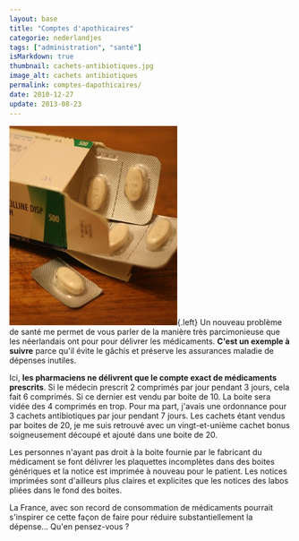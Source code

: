 ```yaml
---
layout: base
title: "Comptes d'apothicaires"
categorie: nederlandjes
tags: ["administration", "santé"]
isMarkdown: true
thumbnail: cachets-antibiotiques.jpg
image_alt: cachets antibiotiques
permalink: comptes-dapothicaires/
date: 2010-12-27
update: 2013-08-23
---
```


![cachets antibiotiques](cachets-antibiotiques.jpg){.left} Un nouveau problème de santé me permet de vous parler de la manière très parcimonieuse que les néerlandais ont pour pour délivrer les médicaments. **C'est un exemple à suivre** parce qu'il évite le gâchis et préserve les assurances maladie de dépenses inutiles.

Ici, **les pharmaciens ne délivrent que le compte exact de médicaments prescrits**. Si le médecin prescrit 2 comprimés par jour pendant 3 jours, cela fait 6 comprimés. Si ce dernier est vendu par boite de 10. La boite sera vidée des 4 comprimés en trop. Pour ma part, j'avais une ordonnance pour 3 cachets antibiotiques par jour pendant 7 jours. Les cachets étant vendus par boites de 20, je me suis retrouvé avec un vingt-et-unième cachet bonus soigneusement découpé et ajouté dans une boite de 20.

Les personnes n'ayant pas droit à la boite fournie par le fabricant du médicament se font délivrer les plaquettes incomplètes dans des boites génériques et la notice est imprimée à nouveau pour le patient. Les notices imprimées sont d'ailleurs plus claires et explicites que les notices des labos pliées dans le fond des boites.

La France, avec son record de consommation de médicaments pourrait s'inspirer ce cette façon de faire pour réduire substantiellement la dépense... Qu'en pensez-vous ?
